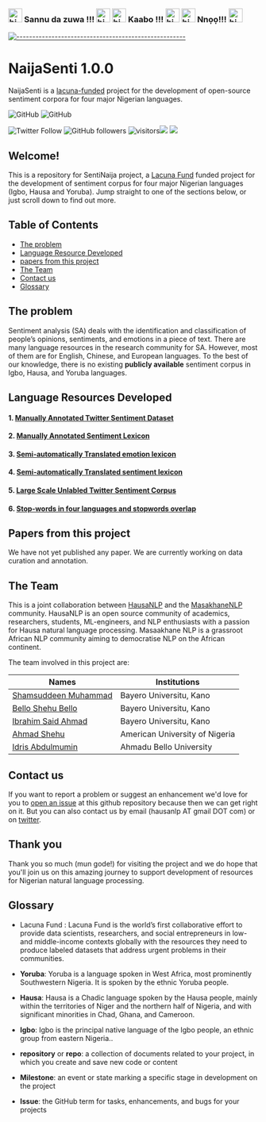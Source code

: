 ###  <img src="https://user-images.githubusercontent.com/1303154/88677602-1635ba80-d120-11ea-84d8-d263ba5fc3c0.gif" width="28px" alt="hi"> Sannu da zuwa !!! <img src="https://user-images.githubusercontent.com/1303154/88677602-1635ba80-d120-11ea-84d8-d263ba5fc3c0.gif" width="28px" alt="hi"> <img src="https://user-images.githubusercontent.com/1303154/88677602-1635ba80-d120-11ea-84d8-d263ba5fc3c0.gif" width="28px" alt="hi"> Kaabo !!! <img src="https://user-images.githubusercontent.com/1303154/88677602-1635ba80-d120-11ea-84d8-d263ba5fc3c0.gif" width="28px" alt="hi"> <img src="https://user-images.githubusercontent.com/1303154/88677602-1635ba80-d120-11ea-84d8-d263ba5fc3c0.gif" width="28px" alt="hi"> Nnọọ!!! <img src="https://user-images.githubusercontent.com/1303154/88677602-1635ba80-d120-11ea-84d8-d263ba5fc3c0.gif" width="28px" alt="hi"> 




<!-- ⚠️ This README has been generated from the file(s) "blueprint.md" ⚠️-->
[![-----------------------------------------------------](https://raw.githubusercontent.com/andreasbm/readme/master/assets/lines/colored.png)](#hausa-nlp)

# NaijaSenti 1.0.0

NaijaSenti is a [lacuna-funded](https://lacunafund.org) project for the development of open-source sentiment corpora for four major Nigerian languages.


![GitHub](https://img.shields.io/github/license/hausaNLP/HausaNLP)
![GitHub](https://img.shields.io/badge/license-CCBY-yellow)


![Twitter Follow](https://img.shields.io/twitter/follow/hausanlp?label=follow&style=social)
![GitHub followers](https://img.shields.io/github/followers/hausanlp?style=social)
![visitors](https://visitor-badge.glitch.me/badge?page_id=hausanlp.hausanlp)[<img src="https://img.shields.io/badge/chat-on slack-yellow.svg?logo=slack">](https://join.slack.com/t/hausanlp/shared_invite/zt-ndbyv4td-VyhGaGgMPk0c4A2OIBk2mA) 
[<img src="https://img.shields.io/badge/visit-our site-yellow.svg?logo=web">](https://hausanlp.github.io/) 


## Welcome!

This is a repository for SentiNaija project, a [Lacuna Fund](https://lacunafund.org) funded project for the development of sentiment corpus for four major Nigerian languages (Igbo, Hausa and Yoruba). Jump straight to one of the sections below, or just scroll down to find out more.

## Table of Contents

  - [The problem](#The-problem)
  - [Language Resource Developed](#Language-Resource-Devloped)
  - [papers from this project](#papers-from-this-project)
  - [The Team](#The-Team)
  - [Contact us](#contact-us)
  - [Glossary](#glossary)
  


## The problem

Sentiment analysis (SA) deals with the identification and classification of people’s opinions, sentiments, and emotions in a piece of text. There are many language resources in the research community for SA. However, most of them are for English, Chinese, and European languages. To the best of our knowledge, there is no existing **publicly available**  sentiment corpus in Igbo, Hausa, and Yoruba languages.


## Language Resources Developed


#### 1. [Manually Annotated Twitter Sentiment Dataset](https://github.com/hausanlp/NaijaSenti/blob/main/sections/annotated_twitter_corpus.md)

#### 2. [Manually Annotated Sentiment Lexicon](https://github.com/hausanlp/NaijaSenti/blob/main/sections/annotated_sentiment_lexicon.md)  

#### 3. [Semi-automatically Translated emotion lexicon](https://github.com/hausanlp/NaijaSenti/blob/main/sections/translated_emotion_lexicon.md)

#### 4. [Semi-automatically Translated sentiment lexicon](https://github.com/hausanlp/NaijaSenti/blob/main/sections/translated_lexicon.md)

#### 5. [Large Scale Unlabled Twitter Sentiment Corpus](https://github.com/hausanlp/NaijaSenti/blob/main/sections/unlabeled_twitter_corpus.md)

#### 6. [Stop-words in four languages and stopwords overlap](https://github.com/hausanlp/NaijaSenti/blob/main/sections/datasets.md)


## Papers from this project 


We have not yet published any paper. We are currently working on data curation and annotation.
  

 
## The Team


This is a joint collaboration between [HausaNLP](https://www.hausanlp.org) and the [MasakhaneNLP](https://www.masakhane.io) community. HausaNLP is an open source community of academics, researchers, students, ML-engineers, and NLP enthusiasts with a passion for Hausa natural language processing. Masaakhane NLP is a grassroot African NLP community aiming to democratise NLP on the African continent.

The team involved in this project are:

| Names | Institutions |
| --- | --- | 
| [Shamsuddeen Muhammad](https://www.hausanlp.org/author/shamsuddeen-hassan-muhammad/) | Bayero Universitu, Kano | 
| [Bello Shehu Bello](https://www.hausanlp.org/author/bello-shehu-bello/)| Bayero Universitu, Kano| |
| [Ibrahim Said Ahmad](https://www.hausanlp.org/author/ibrahim-said-ahmad/) | Bayero Universitu, Kano |
| [Ahmad Shehu](https://www.hausanlp.org/author/ahamdu-shehu/) | American University of Nigeria |
| [Idris Abdulmumin](https://www.hausanlp.org/author/shamsuddeen-hassan-muhammad/) | Ahmadu Bello University|


<!--

[contributors' guidelines](CONTRIBUTING.md) and our [roadmap](../../issues/1).

-->
<!--
   - Join our [Google group](hausa-nlp@googlegroups.com)
   - To be feature on our website? send us your details via hausanlp@gmail.com and use this as a [template](https://hausanlp.github.io/author/ibrahim-said-ahmad/)

<!--
[code of conduct](CODE_OF_CONDUCT.md) in all interactions both on and offline.

-->


<!-- 
http://indigenousblogs.com/ha/
-->
  

<!-- TODO: Add last video link 

## Maintainers (Hall of Fame)

-->


## Contact us

If you want to report a problem or suggest an enhancement we'd love for you to [open an issue](../../issues) at this github repository because then we can get right on it. But you can also contact us by email (hausanlp AT gmail DOT com) or on [twitter](https://twitter.com/hausanlp).

## Thank you

Thank you so much (mun gode!) for visiting the project and we do hope that you'll join us on this amazing journey to support development of resources for Nigerian natural language processing.

## Glossary

* Lacuna Fund : Lacuna Fund is the world’s first collaborative effort to provide data scientists, researchers, and social entrepreneurs in low- and middle-income contexts globally with the resources they need to produce labeled datasets that address urgent problems in their communities.

* **Yoruba**: Yoruba is a language spoken in West Africa, most prominently Southwestern Nigeria. It is spoken by the ethnic Yoruba people.

* **Hausa**:  Hausa is a Chadic language spoken by the Hausa people, mainly within the territories of Niger and the northern half of Nigeria, and with significant minorities in Chad, Ghana, and Cameroon.

* **Igbo**:  Igbo is the principal native language of the Igbo people, an ethnic group from eastern Nigeria..
* **repository** or **repo**: a collection of documents related to your project, in which you create and save new code or content

* **Milestone**: an event or state marking a specific stage in development on the project
* **Issue**: the GitHub term for tasks, enhancements, and bugs for your projects

